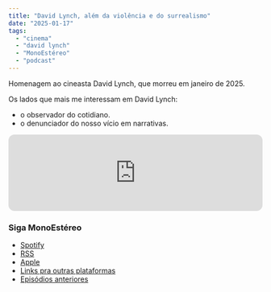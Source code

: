 ```yaml
---
title: "David Lynch, além da violência e do surrealismo"
date: "2025-01-17"
tags: 
  - "cinema"
  - "david lynch"
  - "MonoEstéreo"
  - "podcast"
---
```


Homenagem ao cineasta David Lynch, que morreu em janeiro de 2025.

Os lados que mais me interessam em David Lynch:
- o observador do cotidiano.
- o denunciador do nosso vício em narrativas.

<iframe style="border-radius:12px" src="https://open.spotify.com/embed/episode/4DFrQpeojU4wHAxJyGcZg2?utm_source=generator&theme=0" width="100%" height="152" frameBorder="0" allowfullscreen="" allow="autoplay; clipboard-write; encrypted-media; fullscreen; picture-in-picture" loading="lazy"></iframe>

### Siga MonoEstéreo
- [Spotify](https://open.spotify.com/show/2bidmXKV642XSlMt4tGHxd)
- [RSS](https://anchor.fm/s/2a62640/podcast/rss)
- [Apple](https://podcasts.apple.com/us/podcast/monoest%C3%A9reo/id1353824401)
- [Links pra outras plataformas](https://podcasters.spotify.com/pod/show/monoestereo)
- [Episódios anteriores](https://eduf.me/tags/monoestereo/)